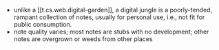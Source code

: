 
- unlike a [[t.cs.web.digital-garden]], a digital jungle is a poorly-tended, rampant collection of notes, usually for personal use, i.e., not fit for public consumption. 
- note quality varies; most notes are stubs with no development; other notes are overgrown or weeds from other places